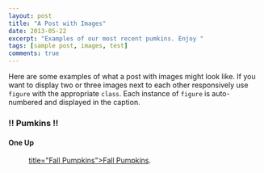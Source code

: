```yaml
---
layout: post
title: "A Post with Images"
date: 2013-05-22
excerpt: "Examples of our most recent pumkins. Enjoy "
tags: [sample post, images, test]
comments: true
---
```


Here are some examples of what a post with images might look like. If you want to display two or three images next to each other responsively use `figure` with the appropriate `class`. Each instance of `figure` is auto-numbered and displayed in the caption.

### !! Pumkins !!

#### One Up

<figure>
	<a href="https://scontent-ort2-2.xx.fbcdn.net/v/t1.0-9/69876531_10213700603981781_7530874924722814976_n.jpg?_nc_cat=104&_nc_oc=AQkUDYo-ZytIhXqvTyatT4HWA4j_7ELEWLXJ67yohIpzYCHd_faQ8nWDB32UNSxTl2I&_nc_ht=scontent-ort2-2.xx&oh=98ea4656f16d15323a985abab299ffc7&oe=5E11AD3D"> title="Fall Pumpkins">Fall Pumpkins</a>.</figcaption>
</figure>


